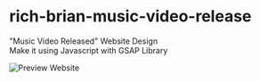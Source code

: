 # rich-brian-music-video-release
"Music Video Released" Website Design <br>
Make it using Javascript with GSAP Library

![Preview Website](https://user-images.githubusercontent.com/80236079/162561026-a0507fa7-3369-4ce7-90e4-e639a49339fe.JPG)
